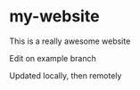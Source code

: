 # my-website

This is a really awesome website

Edit on example branch

Updated locally, then remotely
